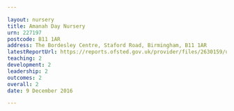 ```yaml
---

layout: nursery
title: Amanah Day Nursery
urn: 227197
postcode: B11 1AR
address: The Bordesley Centre, Staford Road, Birmingham, B11 1AR
latestReportUrl: https://reports.ofsted.gov.uk/provider/files/2630159/urn/227197.pdf
teaching: 2
development: 2
leadership: 2
outcomes: 2
overall: 2
date: 9 December 2016

---
```

